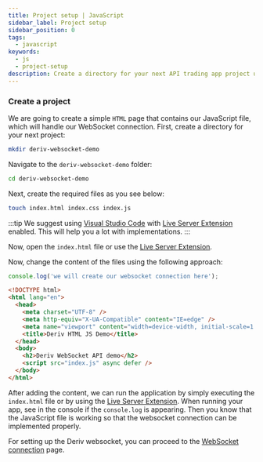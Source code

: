 ```yaml
---
title: Project setup | JavaScript
sidebar_label: Project setup
sidebar_position: 0
tags:
  - javascript
keywords:
  - js
  - project-setup
description: Create a directory for your next API trading app project using a WebSocket.
---
```


### Create a project

We are going to create a simple `HTML` page that contains our JavaScript file, which will handle our WebSocket connection. First, create a directory for your next project:

```bash
mkdir deriv-websocket-demo
```

Navigate to the `deriv-websocket-demo` folder:

```bash
cd deriv-websocket-demo
```

Next, create the required files as you see below:

```bash
touch index.html index.css index.js
```

:::tip
We suggest using [Visual Studio Code](https://code.visualstudio.com/) with [Live Server Extension](https://marketplace.visualstudio.com/items?itemName=ritwickdey.LiveServer) enabled. This will help you a lot with implementations.
:::

Now, open the `index.html` file or use the [Live Server Extension](https://marketplace.visualstudio.com/items?itemName=ritwickdey.LiveServer).

Now, change the content of the files using the following approach:

```js title="index.js"
console.log('we will create our websocket connection here');
```

```html title="index.html"
<!DOCTYPE html>
<html lang="en">
  <head>
    <meta charset="UTF-8" />
    <meta http-equiv="X-UA-Compatible" content="IE=edge" />
    <meta name="viewport" content="width=device-width, initial-scale=1.0" />
    <title>Deriv HTML JS Demo</title>
  </head>
  <body>
    <h2>Deriv WebSocket API demo</h2>
    <script src="index.js" async defer />
  </body>
</html>
```

After adding the content, we can run the application by simply executing the `index.html` file or by using the <a href="https://marketplace.visualstudio.com/items?itemName=ritwickdey.LiveServer" target="_blank">Live Server Extension</a>. When running your app, see in the console if the `console.log` is appearing. Then you know that the JavaScript file is working so that the websocket connection can be implemented properly.

For setting up the Deriv websocket, you can proceed to the [WebSocket connection](/docs/languages/javascript/websocket-connection) page.
